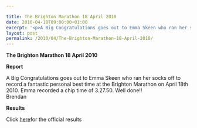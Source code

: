 ```yaml
---

title: The Brighton Marathon 18 April 2010
date: 2010-04-18T09:00:00+01:00
excerpt: '<p>A Big Congratulations goes out to Emma Skeen who ran her socks off to record a fantastic personal best time at the Brighton Marathon on April 18th 2010. Emma recorded a chip time of 3.27.50. Well done!! Brendan Ward (Club Chairman) Brighton Marathon 18 April 2010 Photos Results</p>'
layout: post
permalink: /2010/04/The-Brighton-Marathon-18-April-2010/
---
```

**The Brighton Marathon 18 April 2010** </p> 

**Report**

A Big Congratulations goes out to Emma Skeen who ran her socks off to record a fantastic personal best time at the Brighton Marathon on April 18th 2010. Emma recorded a chip time of 3.27.50. Well done!!  
Brendan 

**Results**

Click <a href="https://www.sportsystems.co.uk/ss/resultsEvent.htm?eventId=334" target="_blank" rel="nofollow">here</a>for the official results

<map name="100109w.jpg">
  <area shape="RECT" coords="677,27,696,48" alt="Race Winner" />
  
  <area shape="RECT" coords="379,28,393,45" alt="Sarah Greef" />
  
  <area shape="RECT" coords="354,28,368,46" alt="Rachel Vines" />
  
  <area shape="RECT" coords="303,28,318,46" alt="Anna Maughan" />
  
  <area shape="RECT" coords="206,28,220,46" alt="Dawn Addinall" />
  
  <area shape="RECT" coords="86,28,103,46" alt="Alex Evans" />
</map>

<map name="100109m.jpg">
  <area shape="RECT" coords="63,31,76,45" alt="Clive Scott" />
  
  <area shape="RECT" coords="112,32,121,44" alt="Paul Davies" />
  
  <area shape="RECT" coords="118,32,129,43" alt="Paul Stonuary" />
  
  <area shape="RECT" coords="223,29,236,47" alt="James Gibbs" />
  
  <area shape="RECT" coords="255,29,264,42" alt="David Smeath" />
  
  <area shape="RECT" coords="263,28,272,43" alt="Chris Hale" />
  
  <area shape="RECT" coords="275,31,288,45" alt="Rob Shute" />
  
  <area shape="RECT" coords="308,31,321,45" alt="Billy Bradshaw" />
  
  <area shape="RECT" coords="582,29,594,46" alt="Will Ferguson" />
  
  <area shape="RECT" coords="680,30,694,45" alt="Race Winner" />
</map>